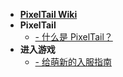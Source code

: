 * [**PixelTail Wiki**](index.md)
* **PixelTail**
    - [- 什么是 PixelTail？](introduction.md)
* **进入游戏**
    - [- 给萌新的入服指南](getting-start/newbie.md)
